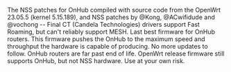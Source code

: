 The NSS patches for OnHub compiled with source code from the OpenWrt 23.05.5 (kernel 5.15.189), and NSS patches by @Kong, @ACwifidude and @vochong --
Final CT (Candela Technologies) drivers support Fast Roaming, but can't reliably support MESH.  Last best firmware for OnHub routers.
This firmware pushes the OnHub to the maximum speed and throughput the hardware is capable of producing.  No more updates to follow.
OnHub routers are far past end of life.  OpenWrt release firmware still supports OnHub, but not NSS hardware.  Use at your own risk.
